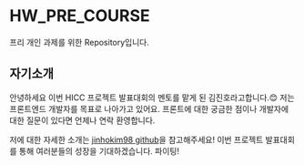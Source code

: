 # HW_PRE_COURSE
프리 개인 과제를 위한 Repository입니다.

## 자기소개

안녕하세요 이번 HICC 프로젝트 발표대회의 멘토를 맡게 된 김진호라고합니다.😊
저는 프론트엔드 개발자를 목표로 나아가고 있어요. 프론트에 대한 궁금한 점이나 개발자에 대한 질문이 있다면 언제나 연락 환영합니다.

저에 대한 자세한 소개는 [jinhokim98 github](https://github.com/jinhokim98)을 참고해주세요!
이번 프로젝트 발표대회를 통해 여러분들의 성장을 기대하겠습니다. 파이팅!
